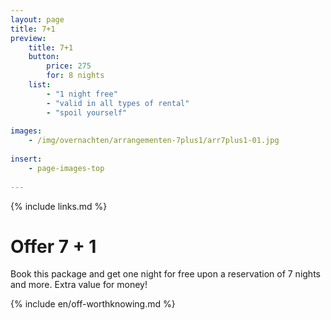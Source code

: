 ```yaml
---
layout: page
title: 7+1
preview: 
    title: 7+1
    button:
        price: 275
        for: 8 nights
    list:
        - "1 night free"
        - "valid in all types of rental"
        - "spoil yourself"
        
images:
    - /img/overnachten/arrangementen-7plus1/arr7plus1-01.jpg
    
insert:
    - page-images-top
    
---
```


{% include links.md %}


# Offer 7 + 1

Book this package and get one night for free upon a reservation of 7 nights and more. Extra value for money! 
    
{% include en/off-worthknowing.md %}

